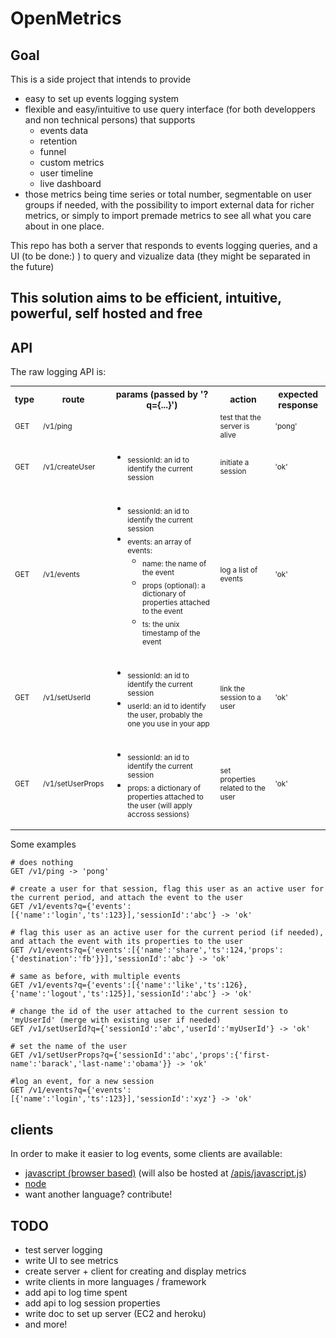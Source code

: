 # OpenMetrics

## Goal
This is a side project that intends to provide
- easy to set up events logging system
- flexible and easy/intuitive to use query interface (for both  developpers and non technical persons) that supports
    - events data
    - retention
    - funnel
    - custom metrics
    - user timeline
    - live dashboard
- those metrics being time series or total number, segmentable on user groups if needed, with the possibility to import external data for richer metrics, or simply to import premade metrics to see all what you care about in one place.

This repo has both a server that responds to events logging queries, and a UI (to be done:) ) to query and vizualize data (they might be separated in the future)

## This solution aims to be efficient, intuitive, powerful, **self hosted** and free


## API

The raw logging API is:


<table style="font-size:14px;">
  <tbody>
    <tr>
      <th>type</th>
      <th>route</th>
      <th>params (passed by '?q={...}')</th>
      <th>action</th>
      <th>expected response</th>
    </tr>
    <tr>
      <td><sub>GET</sub></td>
      <td><sub>/v1/ping</sub></td>
      <td><sub></sub></td>
      <td><sub>test that the server is alive</sub></td>
      <td><sub>'pong'</sub></td>
    </tr>
    <tr>
      <td><sub>GET</sub></td>
      <td><sub>/v1/createUser</sub></td>
      <td><ul><li><sub>sessionId: an id to identify the current session</sub></li></ul></td>
      <td><sub>initiate a session</sub></td>
      <td><sub>'ok'</sub></td>
    </tr>
    <tr>
      <td><sub>GET</sub></td>
      <td><sub>/v1/events</sub></td>
      <td><ul>
        <li><sub>sessionId: an id to identify the current session</sub></li>
        <li><sub>events: an array of events:<br/></sub>
          <ul>
            <li><sub>name: the name of the event</sub></li>
            <li><sub>props (optional): a dictionary of properties attached to the event</sub></li>
            <li><sub>ts: the unix timestamp of the event</sub></li>
          </ul>
        </li>
      </ul></td>
      <td><sub>log a list of events</sub></td>
      <td><sub>'ok'</sub></td>
    </tr>
    <tr>
      <td><sub>GET</sub></td>
      <td><sub>/v1/setUserId</sub></td>
      <td><ul>
        <li><sub>sessionId: an id to identify the current session</sub></li>
        <li><sub>userId: an id to identify the user, probably the one you use in your app</sub></li>
      </ul></td>
      <td><sub>link the session to a user</sub></td>
      <td><sub>'ok'</sub></td>
    </tr>
    <tr>
      <td><sub>GET</sub></td>
      <td><sub>/v1/setUserProps</sub></td>
      <td><ul>
        <li><sub>sessionId: an id to identify the current session</sub></li>
        <li><sub>props: a dictionary of properties attached to the user (will apply accross sessions)</sub></li>
      </ul></td>
      <td><sub>set properties related to the user</sub></td>
      <td><sub>'ok'</sub></td>
    </tr>
  </tbody>
</table>

Some examples

```
# does nothing
GET /v1/ping -> 'pong' 

# create a user for that session, flag this user as an active user for the current period, and attach the event to the user
GET /v1/events?q={'events':[{'name':'login','ts':123}],'sessionId':'abc'} -> 'ok'

# flag this user as an active user for the current period (if needed), and attach the event with its properties to the user
GET /v1/events?q={'events':[{'name':'share','ts':124,'props':{'destination':'fb'}}],'sessionId':'abc'} -> 'ok'

# same as before, with multiple events
GET /v1/events?q={'events':[{'name':'like','ts':126},{'name':'logout','ts':125}],'sessionId':'abc'} -> 'ok' 

# change the id of the user attached to the current session to 'myUserId' (merge with existing user if needed)
GET /v1/setUserId?q={'sessionId':'abc','userId':'myUserId'} -> 'ok'

# set the name of the user
GET /v1/setUserProps?q={'sessionId':'abc','props':{'first-name':'barack','last-name':'obama'}} -> 'ok' 

#log an event, for a new session
GET /v1/events?q={'events':[{'name':'login','ts':123}],'sessionId':'xyz'} -> 'ok' 
```


## clients
In order to make it easier to log events, some clients are available:
- [javascript (browser based)](https://github.com/gsabran/open-metrics-client-javascript) (will also be hosted at [/apis/javascript.js](https://github.com/gsabran/open-metrics-client-javascript/public/apis/javascript.js))
- [node](https://github.com/gsabran/open-metrics-client-npm)
- want another language? contribute!

## TODO
- test server logging
- write UI to see metrics
- create server + client for creating and display metrics
- write clients in more languages / framework
- add api to log time spent
- add api to log session properties
- write doc to set up server (EC2 and heroku)
- and more!
